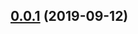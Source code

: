 ## [0.0.1](https://github.com/gavar/webpackery/compare/v/html-configurer/0.0.0...v/html-configurer/0.0.1) (2019-09-12)
